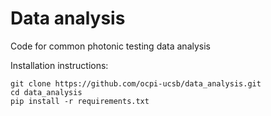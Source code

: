 # Data analysis

Code for common photonic testing data analysis

Installation instructions:

```
git clone https://github.com/ocpi-ucsb/data_analysis.git
cd data_analysis
pip install -r requirements.txt
```



